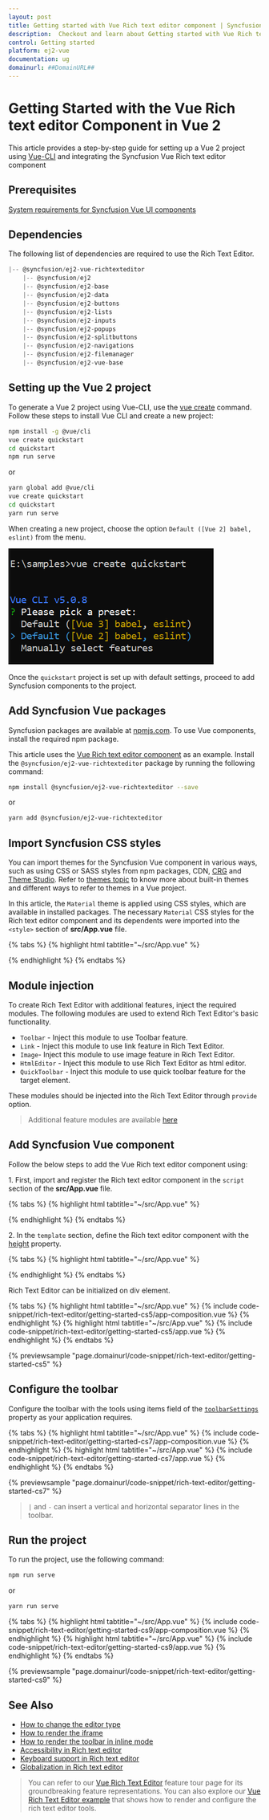 ```yaml
---
layout: post
title: Getting started with Vue Rich text editor component | Syncfusion
description:  Checkout and learn about Getting started with Vue Rich text editor component of Syncfusion Essential JS 2 and more details.
control: Getting started 
platform: ej2-vue
documentation: ug
domainurl: ##DomainURL##
---
```


# Getting Started with the Vue Rich text editor Component in Vue 2

This article provides a step-by-step guide for setting up a Vue 2 project using [Vue-CLI](https://cli.vuejs.org/) and integrating the Syncfusion Vue Rich text editor component

## Prerequisites

[System requirements for Syncfusion Vue UI components](https://ej2.syncfusion.com/vue/documentation/system-requirements)

## Dependencies

The following list of dependencies are required to use the Rich Text Editor.

```js
|-- @syncfusion/ej2-vue-richtexteditor
    |-- @syncfusion/ej2
    |-- @syncfusion/ej2-base
    |-- @syncfusion/ej2-data
    |-- @syncfusion/ej2-buttons
    |-- @syncfusion/ej2-lists
    |-- @syncfusion/ej2-inputs
    |-- @syncfusion/ej2-popups
    |-- @syncfusion/ej2-splitbuttons
    |-- @syncfusion/ej2-navigations
    |-- @syncfusion/ej2-filemanager
    |-- @syncfusion/ej2-vue-base

```

## Setting up the Vue 2 project

To generate a Vue 2 project using Vue-CLI, use the [vue create](https://cli.vuejs.org/#getting-started) command. Follow these steps to install Vue CLI and create a new project:

```bash
npm install -g @vue/cli
vue create quickstart
cd quickstart
npm run serve
```

or

```bash
yarn global add @vue/cli
vue create quickstart
cd quickstart
yarn run serve
```

When creating a new project, choose the option `Default ([Vue 2] babel, eslint)` from the menu.

![Vue 2 project](./images/vue2-terminal.png)

Once the `quickstart` project is set up with default settings, proceed to add Syncfusion components to the project.

## Add Syncfusion Vue packages

Syncfusion packages are available at [npmjs.com](https://www.npmjs.com/search?q=ej2-vue). To use Vue components, install the required npm package.

This article uses the [Vue Rich text editor component](https://www.syncfusion.com/vue-components/vue-wysiwyg-rich-text-editor) as an example. Install the `@syncfusion/ej2-vue-richtexteditor` package by running the following command:

```bash
npm install @syncfusion/ej2-vue-richtexteditor --save
```
or

```bash
yarn add @syncfusion/ej2-vue-richtexteditor
```

## Import Syncfusion CSS styles

You can import themes for the Syncfusion Vue component in various ways, such as using CSS or SASS styles from npm packages, CDN, [CRG](https://ej2.syncfusion.com/javascript/documentation/common/custom-resource-generator/) and [Theme Studio](https://ej2.syncfusion.com/vue/documentation/appearance/theme-studio/). Refer to [themes topic](https://ej2.syncfusion.com/vue/documentation/appearance/theme/) to know more about built-in themes and different ways to refer to themes in a Vue project.

In this article, the `Material` theme is applied using CSS styles, which are available in installed packages. The necessary `Material` CSS styles for the Rich text editor component and its dependents were imported into the `<style>` section of **src/App.vue** file.

{% tabs %}
{% highlight html tabtitle="~/src/App.vue" %}

<style>
@import "../node_modules/@syncfusion/ej2-base/styles/material.css";
@import "../node_modules/@syncfusion/ej2-inputs/styles/material.css";
@import "../node_modules/@syncfusion/ej2-lists/styles/material.css";
@import "../node_modules/@syncfusion/ej2-popups/styles/material.css";
@import "../node_modules/@syncfusion/ej2-buttons/styles/material.css";
@import "../node_modules/@syncfusion/ej2-navigations/styles/material.css";
@import "../node_modules/@syncfusion/ej2-splitbuttons/styles/material.css";
@import "../node_modules/@syncfusion/ej2-filemanager/styles/material.css";
@import "../node_modules/@syncfusion/ej2-vue-richtexteditor/styles/material.css";
</style>

{% endhighlight %}
{% endtabs %}

## Module injection

To create Rich Text Editor with additional features, inject the required modules. The following modules are used to extend Rich Text Editor's basic functionality.

* `Toolbar` - Inject this module to use Toolbar feature.
* `Link` - Inject this module to use link feature in Rich Text Editor.
* `Image`- Inject this module to use image feature in Rich Text Editor.
* `HtmlEditor` - Inject this module to use Rich Text Editor as html editor.
* `QuickToolbar` - Inject this module to use quick toolbar feature for the target element.

These modules should be injected into the Rich Text Editor through `provide` option.

> Additional feature modules are available [here](./module.md)

## Add Syncfusion Vue component

Follow the below steps to add the Vue Rich text editor component using:

1\. First, import and register the Rich text editor component in the `script` section of the **src/App.vue** file.

{% tabs %}
{% highlight html tabtitle="~/src/App.vue" %}

<script>
import { RichTextEditorComponent, Toolbar, Link, Image, Count, HtmlEditor, QuickToolbar } from '@syncfusion/ej2-vue-richtexteditor';

export default {
    components: {
        'ejs-richtexteditor': RichTextEditorComponent
    }
}
</script>

{% endhighlight %}
{% endtabs %}

2\. In the `template` section, define the Rich text editor component with the [height](https://ej2.syncfusion.com/vue/documentation/api/rich-text-editor#height) property.

{% tabs %}
{% highlight html tabtitle="~/src/App.vue" %}

<template>
    <ejs-richtexteditor ref="defaultRTE" :height="400" :value="rteValue"> 
    </ejs-richtexteditor>
</template>

<script>
import { RichTextEditorComponent, Toolbar, Link, Image, HtmlEditor, QuickToolbar } from "@syncfusion/ej2-vue-richtexteditor";

export default {
    name: "App",
    components: {
    "ejs-richtexteditor":RichTextEditorComponent
    },
    data: function() {
        return {
            rteValue: `<p>The Syncfudion Rich Text Editor, a WYSIWYG (what you see is what you get) editor, is a user interface that allows you to create, edit, and format rich text content. You can try out a demo of this editor here.</p><p><b>Key features:</b></p><ul><li><p>Provides &lt;IFRAME&gt; and &lt;DIV&gt; modes.</p></li><li><p>Bulleted and numbered lists.</p></li><li><p>Handles images, hyperlinks, videos, hyperlinks, uploads, etc.</p></li><li><p>Contains undo/redo manager. </p></li></ul><div style='display: inline-block; width: 60%; vertical-align: top; cursor: auto;'><img alt='Sky with sun' src='https://cdn.syncfusion.com/ej2/richtexteditor-resources/RTE-Overview.png' width='309' style='min-width: 10px; min-height: 10px; width: 309px; height: 174px;' class='e-rte-image e-imginline e-rte-drag-image' height='174' /></div>`,
        };
    },
    provide:{
        richtexteditor:[Toolbar, Link, Image, HtmlEditor, QuickToolbar]
    }
}
</script>

{% endhighlight %}
{% endtabs %}

Rich Text Editor can be initialized on div element.

{% tabs %}
{% highlight html tabtitle="~/src/App.vue" %}
{% include code-snippet/rich-text-editor/getting-started-cs5/app-composition.vue %}
{% endhighlight %}
{% highlight html tabtitle="~/src/App.vue" %}
{% include code-snippet/rich-text-editor/getting-started-cs5/app.vue %}
{% endhighlight %}
{% endtabs %}
        
{% previewsample "page.domainurl/code-snippet/rich-text-editor/getting-started-cs5" %}

## Configure the toolbar

Configure the toolbar with the tools using items field of the [`toolbarSettings`](https://ej2.syncfusion.com/vue/documentation/api/rich-text-editor/toolbarSettings/#toolbarsettings) property as your application requires.

{% tabs %}
{% highlight html tabtitle="~/src/App.vue" %}
{% include code-snippet/rich-text-editor/getting-started-cs7/app-composition.vue %}
{% endhighlight %}
{% highlight html tabtitle="~/src/App.vue" %}
{% include code-snippet/rich-text-editor/getting-started-cs7/app.vue %}
{% endhighlight %}
{% endtabs %}
        
{% previewsample "page.domainurl/code-snippet/rich-text-editor/getting-started-cs7" %}

> `|` and `-` can insert a vertical and horizontal separator lines in the toolbar.

## Run the project

To run the project, use the following command:

```bash
npm run serve
```

or

```bash
yarn run serve
```

{% tabs %}
{% highlight html tabtitle="~/src/App.vue" %}
{% include code-snippet/rich-text-editor/getting-started-cs9/app-composition.vue %}
{% endhighlight %}
{% highlight html tabtitle="~/src/App.vue" %}
{% include code-snippet/rich-text-editor/getting-started-cs9/app.vue %}
{% endhighlight %}
{% endtabs %}
        
{% previewsample "page.domainurl/code-snippet/rich-text-editor/getting-started-cs9" %}

## See Also

* [How to change the editor type](./editor-modes)
* [How to render the iframe](./iframe)
* [How to render the toolbar in inline mode](./inline-mode)
* [Accessibility in Rich text editor](https://ej2.syncfusion.com/vue/documentation/rich-text-editor/accessibility)
* [Keyboard support in Rich text editor](https://ej2.syncfusion.com/vue/documentation/rich-text-editor/keyboard-support)
* [Globalization in Rich text editor](https://ej2.syncfusion.com/vue/documentation/rich-text-editor/globalization)

> You can refer to our [Vue Rich Text Editor](https://www.syncfusion.com/vue-ui-components/vue-wysiwyg-rich-text-editor) feature tour page for its groundbreaking feature representations. You can also explore our [Vue Rich Text Editor example](https://ej2.syncfusion.com/vue/demos/#/material/rich-text-editor/default.html) that shows how to render and configure the rich text editor tools.